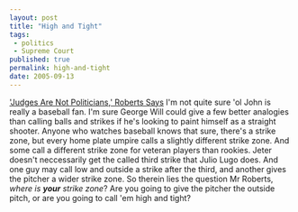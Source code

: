 ```yaml
---
layout: post
title: "High and Tight"
tags:
 - politics 
 - Supreme Court
published: true
permalink: high-and-tight
date: 2005-09-13
---
```


<a href="http://www.washingtonpost.com/wp-dyn/content/article/2005/09/12/AR2005091200642.html">'Judges Are Not Politicians,' Roberts Says</a>
I'm not quite sure 'ol John is really a baseball fan.  I'm sure George Will could give a few better analogies than calling balls and strikes if he's looking to paint himself as a straight shooter.  Anyone who watches baseball knows that sure, there's a strike zone, but every home plate umpire calls a slightly different strike zone.  And some call a different strike zone for veteran players than rookies.  Jeter doesn't neccessarily get the called third strike that Julio Lugo does.  And one guy may call low and outside a strike after the third, and another gives the pitcher a wider strike zone.  So therein lies the question Mr Roberts, <em>where is <strong>your</strong> strike zone</em>?  Are you going to give the pitcher the outside pitch, or are you going to call 'em high and tight?
